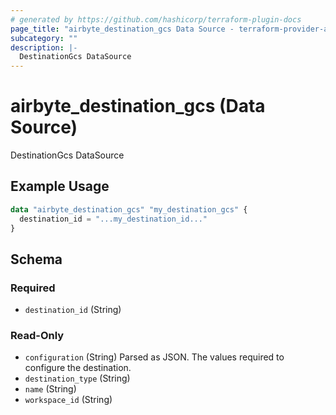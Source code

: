 ```yaml
---
# generated by https://github.com/hashicorp/terraform-plugin-docs
page_title: "airbyte_destination_gcs Data Source - terraform-provider-airbyte"
subcategory: ""
description: |-
  DestinationGcs DataSource
---
```


# airbyte_destination_gcs (Data Source)

DestinationGcs DataSource

## Example Usage

```terraform
data "airbyte_destination_gcs" "my_destination_gcs" {
  destination_id = "...my_destination_id..."
}
```

<!-- schema generated by tfplugindocs -->
## Schema

### Required

- `destination_id` (String)

### Read-Only

- `configuration` (String) Parsed as JSON.
The values required to configure the destination.
- `destination_type` (String)
- `name` (String)
- `workspace_id` (String)


